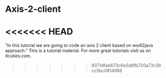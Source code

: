 Axis-2-client
=============
<<<<<<< HEAD
=======

"In this tutorial we are going to code an axis 2 client based on wsdl2java approach." This is a tutorial material. For more great tutorials visit us on itcuties.com.
>>>>>>> 9371dfab673c6e5d9fb720a73c56cc5bc0814686
